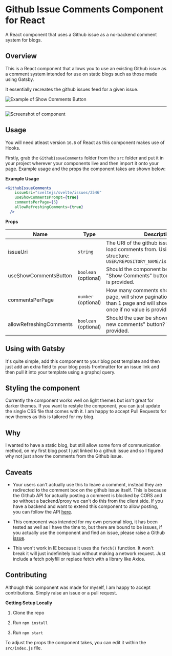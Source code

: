 # Github Issue Comments Component for React

A React component that uses a Github issue as a no-backend comment system for blogs.

## Overview
This is a React component that allows you to use an existing Github issue as a comment system intended for use on static blogs such as those made using Gatsby. 

It essentially recreates the github issues feed for a given issue.


![Example of Show Comments Button](https://user-images.githubusercontent.com/11336751/74346127-03fcd580-4da7-11ea-8ffa-53addf1ccd10.gif)

---
![Screenshot of component](https://user-images.githubusercontent.com/11336751/74345835-98b30380-4da6-11ea-9f1d-31ffe5731712.png)


## Usage

You will need atleast version `16.8` of React as this component makes use of Hooks.

Firstly, grab the `GithubIssueComments` folder from the `src` folder and put it in your project wherever your components live and then import it onto your page. Example usage and the props the component takes are shown below:

**Example Usage**
```jsx
<GithubIssueComments
    issueUri="sveltejs/svelte/issues/2546"
    useShowCommentsPrompt={true}
    commentsPerPage={5}
    allowRefreshingComments={true}
  />
```

**Props**

|Name|Type|Description|
|---|---|---|
|issueUri|`string`|The URI of the github issue you want to load comments from. Using the following structure: `USER/REPOSITORY_NAME/issues/ISSUE_NUMBER`|
|useShowCommentsButton|`boolean` (optional)|Should the component be hidden behind a "Show Comments" button. True if no value is provided.|
|commentsPerPage|`number` (optional)|How many comments should be shown per page, will show pagination if there is more than 1 page and will show all comments at once if no value is provided.|
|allowRefreshingComments|`boolean` (optional)|Should the user be shown a "Check for new comments" button? True if no value is provided.|

## Using with Gatsby
It's quite simple, add this component to your blog post template and then just add an extra field to your blog posts frontmatter for an issue link and then pull it into your template using a graphql query.

## Styling the component
Currently the component works well on light themes but isn't great for darker themes. If you want to restyle the component, you can just update the single CSS file that comes with it. I am happy to accept Pull Requests for new themes as this is tailored for my blog.

## Why
I wanted to have a static blog, but still allow some form of communication method, on my first blog post I just linked to a github issue and so I figured why not just show the comments from the Github issue.

## Caveats
- Your users can't actually use this to leave a comment, instead they are redirected to the comment box on the github issue itself. This is because the Github API for actually posting a comment is blocked by CORS and so without a backend/proxy we can't do this from the client side. If you have a backend and want to extend this component to allow posting, you can follow the API [here](https://developer.github.com/v3/).

- This component was intended for my own personal blog, it has been tested as well as I have the time to, but there are bound to be issues, if you actually use the component and find an issue, please raise a Github [issue](https://github.com/Pjaerr/React-Github-Issue-Comments-Component/issues/new).

- This won't work in IE because it uses the `fetch()` function. It won't break it will just indefinitely load without making a network request. Just include a fetch polyfill or replace fetch with a library like Axios.

## Contributing
Although this component was made for myself, I am happy to accept contributions. Simply raise an issue or a pull request. 

**Getting Setup Locally**

1. Clone the repo

2. Run `npm install`

3. Run `npm start`

To adjust the props the component takes, you can edit it within the `src/index.js` file.